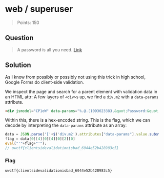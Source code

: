 # web / superuser

> Points: 150

## Question

> A password is all you need.
> [Link](https://docs.google.com/forms/d/e/1FAIpQLSe__FZojKvtjm0P7j3nG51bIatJmC-Q9itpMPpgkLTvHoA9mw/viewform)

## Solution

As I know from possibly or possibly not using this trick in high school,
Google Forms do client-side validation.

We inspect the page and search for a parent element with validation data in an HTML attr:
A few layers of `<div>`s up, we find a `div.m2` with a `data-params` attribute.

```html
<div jsmodel="CP1oW" data-params="%.@.[1093023383,&quot;Password:&quot;,null,0,[[1554011263,[],true,[],[[4,301,[&quot;\\x75\\x77\\x63\\x74\\x66\\x7b\\x63\\x6c\\x69\\x65\\x6e\\x74\\x73\\x69\\x64\\x65\\x76\\x61\\x6c\\x69\\x64\\x61\\x74\\x69\\x6f\\x6e\\x69\\x73\\x62\\x61\\x64\\x5f\\x36\\x30\\x34\\x34\\x65\\x35\\x32\\x62\\x34\\x32\\x38\\x39\\x38\\x33\\x63\\x35\\x7d&quot;],&quot;su: Authentication failure&quot;]],null,null,null,null,null,[null,[]]]],null,null,null,[]],&quot;i1&quot;,&quot;i2&quot;,&quot;i3&quot;,false]" class="m2">
```

Within this, there is a hex-encoded string.
This is the flag, which we can decode by interpreting the `data-params` attribute as an array:

```js
data = JSON.parse('['+$('div.m2').attributes["data-params"].value.substring(4));
flag = data[0][4][0][4][0][2][0]
eval("'"+flag+"'");
// uwctf{clientsidevalidationisbad_6044e52b428983c5}
```

### Flag

`uwctf{clientsidevalidationisbad_6044e52b428983c5}`
